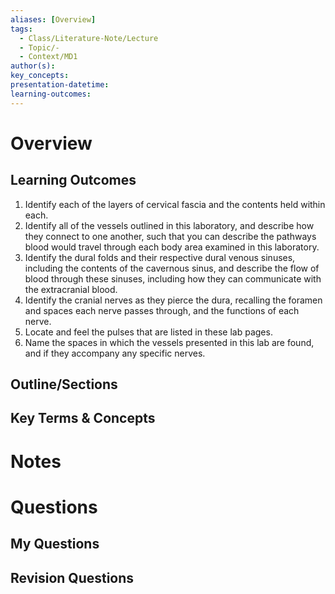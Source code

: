 ```yaml
---
aliases: [Overview]
tags:
  - Class/Literature-Note/Lecture
  - Topic/-
  - Context/MD1
author(s): 
key_concepts: 
presentation-datetime: 
learning-outcomes:
---
```



# Overview
## Learning Outcomes
1. Identify each of the layers of cervical fascia and the contents held within each.
2. Identify all of the vessels outlined in this laboratory, and describe how they connect to one another, such that you can describe the pathways blood would travel through each body area examined in this laboratory.
3. Identify the dural folds and their respective dural venous sinuses, including the contents of the cavernous sinus, and describe the flow of blood through these sinuses, including how they can communicate with the extracranial blood.
4. Identify the cranial nerves as they pierce the dura, recalling the foramen and spaces each nerve passes through, and the functions of each nerve.
5. Locate and feel the pulses that are listed in these lab pages.
6. Name the spaces in which the vessels presented in this lab are found, and if they accompany any specific nerves.

## Outline/Sections

## Key Terms & Concepts


# Notes


# Questions

## My Questions
## Revision Questions




